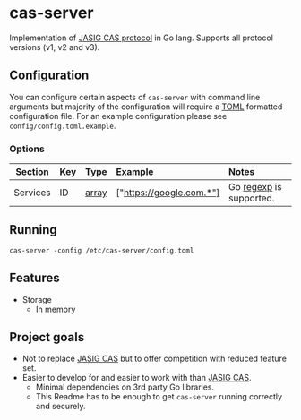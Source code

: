 # cas-server
Implementation of [JASIG CAS protocol] in Go lang. Supports all protocol versions (v1, v2 and v3).

## Configuration
You can configure certain aspects of `cas-server` with command line arguments but majority of the configuration will
require a [TOML] formatted configuration file. For an example configuration please see `config/config.toml.example`.

### Options
|Section | Key | Type    | Example                  | Notes                     |
|--------| --- |:-------:| :----------------------- | :------------------------ |
|Services| ID  | [array] | ["https://google.com.*"] | Go [regexp] is supported. |

## Running
`cas-server -config /etc/cas-server/config.toml`

## Features
* Storage
  * In memory

## Project goals
* Not to replace [JASIG CAS] but to offer competition with reduced feature set.
* Easier to develop for and easier to work with than [JASIG CAS].
  * Minimal dependencies on 3rd party Go libraries.
  * This Readme has to be enough to get `cas-server` running correctly and securely.

[JASIG CAS protocol]: https://jasig.github.io/cas/4.2.x/protocol/CAS-Protocol-Specification.html
[JASIG CAS]: https://github.com/Jasig/cas
[TOML]: https://github.com/toml-lang/toml
[array]: https://github.com/toml-lang/toml#user-content-array
[regexp]: https://golang.org/pkg/regexp/
